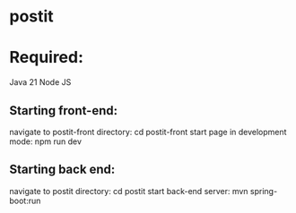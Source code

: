 # postit
# Required:
Java 21
Node JS

 
## Starting front-end:
navigate to postit-front directory: 
  cd postit-front
 start page in development mode:
  npm run dev

## Starting back end:
 navigate to postit directory:
  cd postit
 start back-end server:
  mvn spring-boot:run
